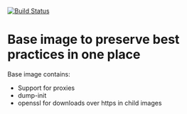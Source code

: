[![Build Status](https://api.travis-ci.org/Andrey9kin/base-image.svg?branch=master)](https://travis-ci.org/Andrey9kin/base-image)

# Base image to preserve best practices in one place

Base image contains:
* Support for proxies
* dump-init
* openssl for downloads over https in child images

